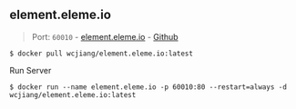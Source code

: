 element.eleme.io
---

> Port: `60010` - [element.eleme.io](https://element.eleme.io)  - [Github](https://github.com/ElemeFE/element)

```shell
$ docker pull wcjiang/element.eleme.io:latest
```

Run Server

```shell
$ docker run --name element.eleme.io -p 60010:80 --restart=always -d wcjiang/element.eleme.io:latest
```
